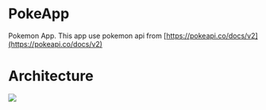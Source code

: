 # PokeApp

Pokemon App. This app use pokemon api from [https://pokeapi.co/docs/v2](https://pokeapi.co/docs/v2)

# Architecture

<img src="https://developer.android.com/topic/libraries/architecture/images/final-architecture.png"/>